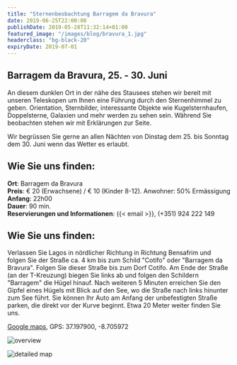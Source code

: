 ```yaml
---
title: "Sternenbeobachtung Barragem da Bravura"
date: 2019-06-25T22:00:00
publishDate: 2019-05-28T11:32:14+01:00
featured_image: "/images/blog/bravura_1.jpg"
headerclass: "bg-black-20"
expiryDate: 2019-07-01
---
```

## Barragem da Bravura, 25. - 30. Juni

An diesem dunklen Ort in der nähe des Stausees stehen wir bereit mit unseren Teleskopen um Ihnen eine Führung durch den Sternenhimmel zu geben.
Orientation, Sternbilder, interessante Objekte wie Kugelsternhaufen, Doppelsterne, Galaxien und mehr werden zu sehen sein. Während Sie beobachten stehen wir mit Erklärungen zur Seite.

Wir begrüssen Sie gerne an allen Nächten von Dinstag dem 25. bis Sonntag dem 30. Juni wenn das Wetter es erlaubt.

<!--more-->
## Wie Sie uns finden:

__Ort__: Barragem da Bravura\
__Preis__: &euro; 20 (Erwachsene) / &euro; 10 (Kinder 8-12). Anwohner: 50% Ermässigung\
__Anfang__: 22h00\
__Dauer__: 90 min.\
__Reservierungen und Informationen__: {{< email >}}, (+351) 924 222 149

## Wie Sie uns finden:

Verlassen Sie Lagos in nördlicher Richtung in Richtung Bensafrim und folgen Sie der Straße ca. 4 km bis zum Schild "Cotifo" oder "Barragem da Bravura".
Folgen Sie dieser Straße bis zum Dorf Cotifo.
Am Ende der Straße (an der  T-Kreuzung) biegen Sie links ab und folgen den Schildern "Barragem" die Hügel hinauf.
Nach weiteren 5 Minuten erreichen Sie den Gipfel eines Hügels mit Blick auf den See, wo die Straße nach links hinunter zum See führt.
Sie können Ihr Auto am Anfang der unbefestigten Straße parken, die direkt vor der Kurve beginnt. Etwa 20 Meter weiter finden Sie uns.

<a href="https://goo.gl/maps/CFEF24z9oXVvZeJq8" target="_blank">Google maps</a>, GPS: 37.197900, -8.705972

![overview](../../../images/blog/bravura-large.png)



![detailed map](../../../images/blog/bravura-detail.png)
